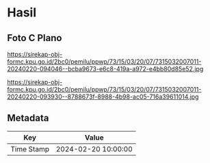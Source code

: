 # Hasil

## Foto C Plano

https://sirekap-obj-formc.kpu.go.id/2bc0/pemilu/ppwp/73/15/03/20/07/7315032007011-20240220-094046--bcba9673-e6c8-419a-a972-e4bb80d85e52.jpg

https://sirekap-obj-formc.kpu.go.id/2bc0/pemilu/ppwp/73/15/03/20/07/7315032007011-20240220-093930--8788673f-8988-4b98-ac05-716a39611014.jpg


## Metadata

| Key        | Value               |
| ---------- | ------------------- |
| Time Stamp | 2024-02-20 10:00:00 |



